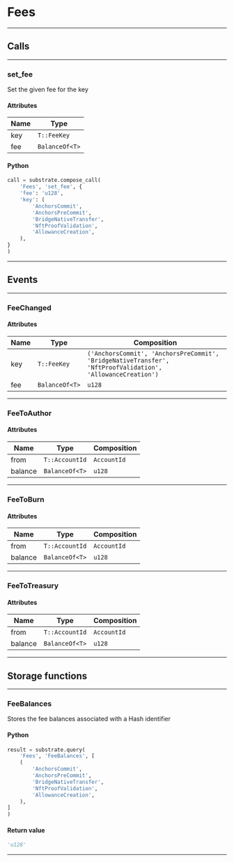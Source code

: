 
# Fees

---------
## Calls

---------
### set_fee
Set the given fee for the key
#### Attributes
| Name | Type |
| -------- | -------- | 
| key | `T::FeeKey` | 
| fee | `BalanceOf<T>` | 

#### Python
```python
call = substrate.compose_call(
    'Fees', 'set_fee', {
    'fee': 'u128',
    'key': (
        'AnchorsCommit',
        'AnchorsPreCommit',
        'BridgeNativeTransfer',
        'NftProofValidation',
        'AllowanceCreation',
    ),
}
)
```

---------
## Events

---------
### FeeChanged
#### Attributes
| Name | Type | Composition
| -------- | -------- | -------- |
| key | `T::FeeKey` | ```('AnchorsCommit', 'AnchorsPreCommit', 'BridgeNativeTransfer', 'NftProofValidation', 'AllowanceCreation')```
| fee | `BalanceOf<T>` | ```u128```

---------
### FeeToAuthor
#### Attributes
| Name | Type | Composition
| -------- | -------- | -------- |
| from | `T::AccountId` | ```AccountId```
| balance | `BalanceOf<T>` | ```u128```

---------
### FeeToBurn
#### Attributes
| Name | Type | Composition
| -------- | -------- | -------- |
| from | `T::AccountId` | ```AccountId```
| balance | `BalanceOf<T>` | ```u128```

---------
### FeeToTreasury
#### Attributes
| Name | Type | Composition
| -------- | -------- | -------- |
| from | `T::AccountId` | ```AccountId```
| balance | `BalanceOf<T>` | ```u128```

---------
## Storage functions

---------
### FeeBalances
 Stores the fee balances associated with a Hash identifier

#### Python
```python
result = substrate.query(
    'Fees', 'FeeBalances', [
    (
        'AnchorsCommit',
        'AnchorsPreCommit',
        'BridgeNativeTransfer',
        'NftProofValidation',
        'AllowanceCreation',
    ),
]
)
```

#### Return value
```python
'u128'
```
---------